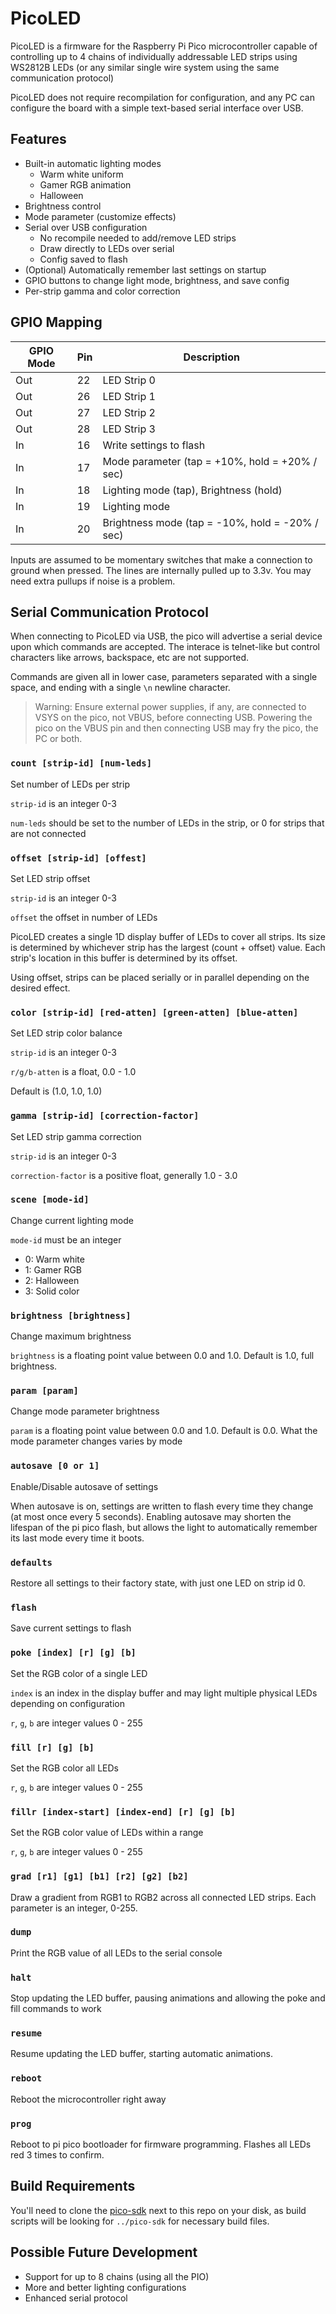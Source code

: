 # PicoLED
PicoLED is a firmware for the Raspberry Pi Pico microcontroller capable of
controlling up to 4 chains of individually addressable LED strips using WS2812B 
LEDs (or any similar single wire system using the same communication protocol)

PicoLED does not require recompilation for configuration, and any PC can configure
the board with a simple text-based serial interface over USB.

## Features
- Built-in automatic lighting modes
  - Warm white uniform
  - Gamer RGB animation
  - Halloween
- Brightness control
- Mode parameter (customize effects)
- Serial over USB configuration
  - No recompile needed to add/remove LED strips
  - Draw directly to LEDs over serial
  - Config saved to flash
- (Optional) Automatically remember last settings on startup
- GPIO buttons to change light mode, brightness, and save config
- Per-strip gamma and color correction

## GPIO Mapping 

GPIO Mode | Pin | Description
-------|----------|-------------
Out | 22 | LED Strip 0
Out | 26 | LED Strip 1
Out | 27 | LED Strip 2
Out | 28 | LED Strip 3
In  | 16 | Write settings to flash
In  | 17 | Mode parameter (tap = +10%, hold = +20% / sec)
In  | 18 | Lighting mode (tap), Brightness (hold)
In  | 19 | Lighting mode
In  | 20 | Brightness mode (tap = -10%, hold = -20% / sec)

Inputs are assumed to be momentary switches that make a connection to ground when pressed. The lines are internally pulled up to 3.3v. You may need extra pullups if noise is a problem.

## Serial Communication Protocol

When connecting to PicoLED via USB, the pico will advertise a serial device upon which commands are accepted. The interace is telnet-like but control characters like arrows, backspace, etc are not supported.

Commands are given all in lower case, parameters separated with a single space, and ending with a single `\n` newline character.

> Warning: Ensure external power supplies, if any, are connected to VSYS on the pico, not VBUS, before connecting USB. Powering the pico on the VBUS pin and then connecting USB may fry the pico, the PC or both.

### `count [strip-id] [num-leds]`
Set number of LEDs per strip

`strip-id` is an integer 0-3

`num-leds` should be set to the number of LEDs in the strip, or 0 for strips that are not connected

### `offset [strip-id] [offest]`
Set LED strip offset

`strip-id` is an integer 0-3

`offset` the offset in number of LEDs

PicoLED creates a single 1D display buffer of LEDs to cover all strips. Its size is determined by whichever strip has the largest (count + offset) value. Each strip's location in this buffer is determined by its offset.

Using offset, strips can be placed serially or in parallel depending on the desired effect.

### `color [strip-id] [red-atten] [green-atten] [blue-atten]`
Set LED strip color balance

`strip-id` is an integer 0-3

`r/g/b-atten` is a float, 0.0 - 1.0

Default is (1.0, 1.0, 1.0)

### `gamma [strip-id] [correction-factor]`
Set LED strip gamma correction

`strip-id` is an integer 0-3

`correction-factor` is a positive float, generally 1.0 - 3.0

### `scene [mode-id]`
Change current lighting mode

`mode-id` must be an integer
- 0: Warm white
- 1: Gamer RGB
- 2: Halloween
- 3: Solid color

### `brightness [brightness]`
Change maximum brightness

`brightness` is a floating point value between 0.0 and 1.0. Default is 1.0, full brightness.

### `param [param]`
Change mode parameter brightness

`param` is a floating point value between 0.0 and 1.0. Default is 0.0. What the mode parameter changes varies by mode


### `autosave [0 or 1]`
Enable/Disable autosave of settings

When autosave is on, settings are written to flash every time they change (at most once every 5 seconds). Enabling autosave may shorten the lifespan of the pi pico flash, but allows the light to automatically remember its last mode every time it boots.

### `defaults`
Restore all settings to their factory state, with just one LED on strip id 0.

### `flash`
Save current settings to flash

### `poke [index] [r] [g] [b]`
Set the RGB color of a single LED

`index` is an index in the display buffer and may light multiple physical LEDs depending on configuration

`r`, `g`, `b` are integer values 0 - 255

### `fill [r] [g] [b]`
Set the RGB color all LEDs

`r`, `g`, `b` are integer values 0 - 255

### `fillr [index-start] [index-end] [r] [g] [b]`
Set the RGB color value of LEDs within a range

`r`, `g`, `b` are integer values 0 - 255

### `grad [r1] [g1] [b1] [r2] [g2] [b2]`
Draw a gradient from RGB1 to RGB2 across all connected LED strips. Each parameter is an integer, 0-255.

### `dump`
Print the RGB value of all LEDs to the serial console

### `halt`
Stop updating the LED buffer, pausing animations and allowing the poke and fill commands to work

### `resume`
Resume updating the LED buffer, starting automatic animations.

### `reboot`
Reboot the microcontroller right away

### `prog`

Reboot to pi pico bootloader for firmware programming. Flashes all LEDs red 3 times to confirm.

## Build Requirements
You'll need to clone the [pico-sdk](https://github.com/raspberrypi/pico-sdk) next to this repo on your disk, as build scripts will be looking for `../pico-sdk` for necessary build files.

## Possible Future Development
- Support for up to 8 chains (using all the PIO)
- More and better lighting configurations
- Enhanced serial protocol